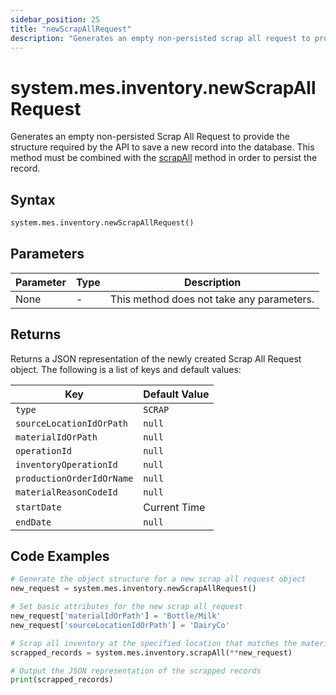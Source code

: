 ```yaml
---
sidebar_position: 25
title: "newScrapAllRequest"
description: "Generates an empty non-persisted scrap all request to provide the structure to save a new record into the database."
---
```


# system.mes.inventory.newScrapAllRequest

Generates an empty non-persisted Scrap All Request to provide the structure required by the API to save a new record into the database.
This method must be combined with the [scrapAll](./scrap-all) method in order to persist the record.

## Syntax

```python
system.mes.inventory.newScrapAllRequest()
```

## Parameters

| Parameter | Type | Description                               |
| --------- | ---- | ----------------------------------------- |
| None      | -    | This method does not take any parameters. |

## Returns

Returns a JSON representation of the newly created Scrap All Request object. The following is a list of keys and default values:

| Key                       | Default Value |
| ------------------------- | ------------- |
| `type`                    | `SCRAP`       |
| `sourceLocationIdOrPath`  | `null`        |
| `materialIdOrPath`        | `null`        |
| `operationId`             | `null`        |
| `inventoryOperationId`    | `null`        |
| `productionOrderIdOrName` | `null`        |
| `materialReasonCodeId`    | `null`        |
| `startDate`               | Current Time  |
| `endDate`                 | `null`        |

## Code Examples

```python
# Generate the object structure for a new scrap all request object
new_request = system.mes.inventory.newScrapAllRequest()

# Set basic attributes for the new scrap all request
new_request['materialIdOrPath'] = 'Bottle/Milk'
new_request['sourceLocationIdOrPath'] = 'DairyCo'

# Scrap all inventory at the specified location that matches the material (if specified)
scrapped_records = system.mes.inventory.scrapAll(**new_request)

# Output the JSON representation of the scrapped records
print(scrapped_records)
```
